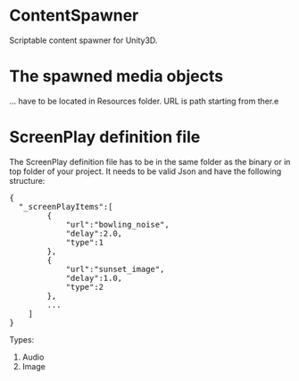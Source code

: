 # ContentSpawner
Scriptable content spawner for Unity3D.

# The spawned media objects
... have to be located in Resources folder. URL is path starting from ther.e

# ScreenPlay definition file
The ScreenPlay definition file has to be in the same folder as the binary or in top folder of your project. It needs to be valid Json and have the following structure:

<pre>
{
  "_screenPlayItems":[
		{
			"url":"bowling_noise",
			"delay":2.0,
			"type":1
		},
		{
			"url":"sunset_image",
			"delay":1.0,
			"type":2
		},
		...
	]
}
</pre>

Types:

1. Audio
1. Image
